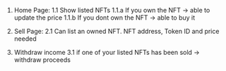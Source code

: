 1. Home Page:
    1.1 Show listed NFTs
        1.1.a If you own the NFT -> able to update the price
        1.1.b If you dont own the NFT -> able to buy it

2. Sell Page:
    2.1 Can list an owned NFT. NFT address, Token ID and price needed

3. Withdraw income
    3.1 if one of your listed NFTs has been sold -> withdraw proceeds